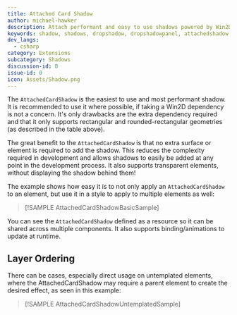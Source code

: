 ```yaml
---
title: Attached Card Shadow
author: michael-hawker
description: Attach performant and easy to use shadows powered by Win2D.
keywords: shadow, shadows, dropshadow, dropshadowpanel, attachedshadow, attacheddropshadow, attachedcardshadow
dev_langs:
  - csharp
category: Extensions
subcategory: Shadows
discussion-id: 0
issue-id: 0
icon: Assets/Shadow.png
---
```


The `AttachedCardShadow` is the easiest to use and most performant shadow. It is recommended to use it where possible, if taking a Win2D dependency is not a concern. It's only drawbacks are the extra dependency required and that it only supports rectangular and rounded-rectangular geometries (as described in the table above).

The great benefit to the `AttachedCardShadow` is that no extra surface or element is required to add the shadow. This reduces the complexity required in development and allows shadows to easily be added at any point in the development process. It also supports transparent elements, without displaying the shadow behind them!

The example shows how easy it is to not only apply an `AttachedCardShadow` to an element, but use it in a style to apply to multiple elements as well:

> [!SAMPLE AttachedCardShadowBasicSample]

You can see the `AttachedCardShadow` defined as a resource so it can be shared across multiple components. It also supports binding/animations to update at runtime.

## Layer Ordering

There can be cases, especially direct usage on untemplated elements, where the AttachedCardShadow may require a parent element to create the desired effect, as seen in this example:

> [!SAMPLE AttachedCardShadowUntemplatedSample]
